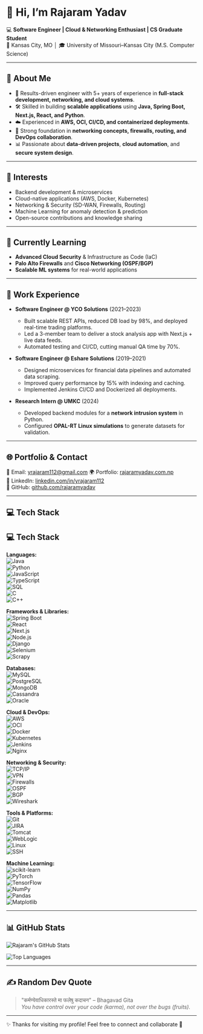 # 👋 Hi, I’m Rajaram Yadav  

💻 **Software Engineer | Cloud & Networking Enthusiast | CS Graduate Student**  
📍 Kansas City, MO │ 🎓 University of Missouri–Kansas City (M.S. Computer Science)  

---

## 🚀 About Me  
- 🌟 Results-driven engineer with 5+ years of experience in **full-stack development, networking, and cloud systems**.  
- 🛠️ Skilled in building **scalable applications** using **Java, Spring Boot, Next.js, React, and Python**.  
- ☁️ Experienced in **AWS, OCI, CI/CD, and containerized deployments**.  
- 🔐 Strong foundation in **networking concepts, firewalls, routing, and DevOps collaboration**.  
- 📊 Passionate about **data-driven projects**, **cloud automation**, and **secure system design**.  

---

## 👀 Interests  
- Backend development & microservices  
- Cloud-native applications (AWS, Docker, Kubernetes)  
- Networking & Security (SD-WAN, Firewalls, Routing)  
- Machine Learning for anomaly detection & prediction  
- Open-source contributions and knowledge sharing  

---

## 🌱 Currently Learning  
- **Advanced Cloud Security** & Infrastructure as Code (IaC)  
- **Palo Alto Firewalls** and **Cisco Networking (OSPF/BGP)**  
- **Scalable ML systems** for real-world applications  

---

## 💼 Work Experience  
- **Software Engineer @ YCO Solutions** (2021–2023)  
  - Built scalable REST APIs, reduced DB load by 98%, and deployed real-time trading platforms.  
  - Led a 3-member team to deliver a stock analysis app with Next.js + live data feeds.  
  - Automated testing and CI/CD, cutting manual QA time by 70%.  

- **Software Engineer @ Eshare Solutions** (2019–2021)  
  - Designed microservices for financial data pipelines and automated data scraping.  
  - Improved query performance by 15% with indexing and caching.  
  - Implemented Jenkins CI/CD and Dockerized all deployments.  

- **Research Intern @ UMKC** (2024)  
  - Developed backend modules for a **network intrusion system** in Python.  
  - Configured **OPAL-RT Linux simulations** to generate datasets for validation.  

---

## 🌐 Portfolio & Contact  
📧 Email: yrajaram112@gmail.com
🌍 Portfolio: [rajaramyadav.com.np](https://www.rajaramyadav.com.np)  
💼 LinkedIn: [linkedin.com/in/yrajaram112](https://www.linkedin.com/in/yrajaram112)  
🐙 GitHub: [github.com/rajaramyadav](#)  

---

## 💻 Tech Stack  
## 💻 Tech Stack  

**Languages:**  
![Java](https://img.shields.io/badge/Java-ED8B00?style=for-the-badge&logo=java&logoColor=white)  
![Python](https://img.shields.io/badge/Python-3776AB?style=for-the-badge&logo=python&logoColor=white)  
![JavaScript](https://img.shields.io/badge/JavaScript-F7DF1E?style=for-the-badge&logo=javascript&logoColor=black)  
![TypeScript](https://img.shields.io/badge/TypeScript-3178C6?style=for-the-badge&logo=typescript&logoColor=white)  
![SQL](https://img.shields.io/badge/SQL-4479A1?style=for-the-badge&logo=postgresql&logoColor=white)  
![C](https://img.shields.io/badge/C-00599C?style=for-the-badge&logo=c&logoColor=white)  
![C++](https://img.shields.io/badge/C++-00599C?style=for-the-badge&logo=cplusplus&logoColor=white)  

**Frameworks & Libraries:**  
![Spring Boot](https://img.shields.io/badge/Spring%20Boot-6DB33F?style=for-the-badge&logo=springboot&logoColor=white)  
![React](https://img.shields.io/badge/React-61DAFB?style=for-the-badge&logo=react&logoColor=black)  
![Next.js](https://img.shields.io/badge/Next.js-000000?style=for-the-badge&logo=nextdotjs&logoColor=white)  
![Node.js](https://img.shields.io/badge/Node.js-339933?style=for-the-badge&logo=nodedotjs&logoColor=white)  
![Django](https://img.shields.io/badge/Django-092E20?style=for-the-badge&logo=django&logoColor=white)  
![Selenium](https://img.shields.io/badge/Selenium-43B02A?style=for-the-badge&logo=selenium&logoColor=white)  
![Scrapy](https://img.shields.io/badge/Scrapy-60A839?style=for-the-badge&logo=scrapy&logoColor=white)  

**Databases:**  
![MySQL](https://img.shields.io/badge/MySQL-4479A1?style=for-the-badge&logo=mysql&logoColor=white)  
![PostgreSQL](https://img.shields.io/badge/PostgreSQL-316192?style=for-the-badge&logo=postgresql&logoColor=white)  
![MongoDB](https://img.shields.io/badge/MongoDB-47A248?style=for-the-badge&logo=mongodb&logoColor=white)  
![Cassandra](https://img.shields.io/badge/Cassandra-1287B1?style=for-the-badge&logo=apachecassandra&logoColor=white)  
![Oracle](https://img.shields.io/badge/Oracle-F80000?style=for-the-badge&logo=oracle&logoColor=white)  

**Cloud & DevOps:**  
![AWS](https://img.shields.io/badge/AWS-232F3E?style=for-the-badge&logo=amazonaws&logoColor=white)  
![OCI](https://img.shields.io/badge/Oracle%20Cloud-F80000?style=for-the-badge&logo=oracle&logoColor=white)  
![Docker](https://img.shields.io/badge/Docker-2496ED?style=for-the-badge&logo=docker&logoColor=white)  
![Kubernetes](https://img.shields.io/badge/Kubernetes-326CE5?style=for-the-badge&logo=kubernetes&logoColor=white)  
![Jenkins](https://img.shields.io/badge/Jenkins-D24939?style=for-the-badge&logo=jenkins&logoColor=white)  
![Nginx](https://img.shields.io/badge/Nginx-009639?style=for-the-badge&logo=nginx&logoColor=white)  

**Networking & Security:**  
![TCP/IP](https://img.shields.io/badge/TCP%2FIP-FF6F00?style=for-the-badge&logo=wireshark&logoColor=white)  
![VPN](https://img.shields.io/badge/VPN-0052CC?style=for-the-badge&logo=fortinet&logoColor=white)  
![Firewalls](https://img.shields.io/badge/Firewall-D32F2F?style=for-the-badge&logo=fortinet&logoColor=white)  
![OSPF](https://img.shields.io/badge/OSPF-1976D2?style=for-the-badge&logo=cisco&logoColor=white)  
![BGP](https://img.shields.io/badge/BGP-512DA8?style=for-the-badge&logo=cisco&logoColor=white)  
![Wireshark](https://img.shields.io/badge/Wireshark-1679A7?style=for-the-badge&logo=wireshark&logoColor=white)  

**Tools & Platforms:**  
![Git](https://img.shields.io/badge/Git-F05032?style=for-the-badge&logo=git&logoColor=white)  
![JIRA](https://img.shields.io/badge/JIRA-0052CC?style=for-the-badge&logo=jira&logoColor=white)  
![Tomcat](https://img.shields.io/badge/Tomcat-F8DC75?style=for-the-badge&logo=apachetomcat&logoColor=black)  
![WebLogic](https://img.shields.io/badge/WebLogic-2E2E2E?style=for-the-badge&logo=oracle&logoColor=white)  
![Linux](https://img.shields.io/badge/Linux-FCC624?style=for-the-badge&logo=linux&logoColor=black)  
![SSH](https://img.shields.io/badge/SSH-000000?style=for-the-badge&logo=gnubash&logoColor=white)  

**Machine Learning:**  
![scikit-learn](https://img.shields.io/badge/scikit--learn-F7931E?style=for-the-badge&logo=scikitlearn&logoColor=white)  
![PyTorch](https://img.shields.io/badge/PyTorch-EE4C2C?style=for-the-badge&logo=pytorch&logoColor=white)  
![TensorFlow](https://img.shields.io/badge/TensorFlow-FF6F00?style=for-the-badge&logo=tensorflow&logoColor=white)  
![NumPy](https://img.shields.io/badge/NumPy-013243?style=for-the-badge&logo=numpy&logoColor=white)  
![Pandas](https://img.shields.io/badge/Pandas-150458?style=for-the-badge&logo=pandas&logoColor=white)  
![Matplotlib](https://img.shields.io/badge/Matplotlib-11557C?style=for-the-badge&logo=plotly&logoColor=white)  

---

## 📊 GitHub Stats  

![Rajaram's GitHub Stats](https://github-readme-stats.vercel.app/api?username=yrajaram112&show_icons=true&theme=tokyonight)  

![Top Languages](https://github-readme-stats.vercel.app/api/top-langs/?username=yrajaram112&layout=compact&theme=tokyonight)  

---

## ✍️ Random Dev Quote  
> "कर्मण्येवाधिकारस्ते मा फलेषु कदाचन" – Bhagavad Gita  
> *You have control over your code (karma), not over the bugs (fruits).*

---

✨ Thanks for visiting my profile! Feel free to connect and collaborate 🚀  
